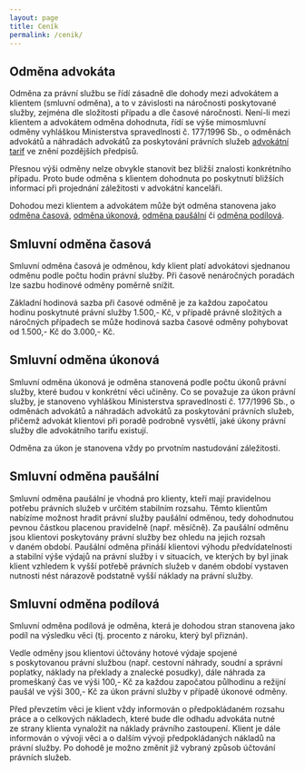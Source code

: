 ```yaml
---
layout: page
title: Ceník
permalink: /cenik/
---
```



## Odměna advokáta

Odměna za právní službu se řídí zásadně dle dohody mezi advokátem a klientem (smluvní odměna), a to v závislosti na náročnosti poskytované služby, zejména dle složitosti případu a dle časové náročnosti.
Není-li mezi klientem a advokátem odměna dohodnuta, řídí se výše mimosmluvní odměny vyhláškou Ministerstva spravedlnosti č. 177/1996 Sb., o odměnách advokátů a náhradách advokátů za poskytování právních služeb  [advokátní tarif](https://portal.gov.cz/app/zakony/zakonPar.jsp?idBiblio=44272&nr=177~2F1996&rpp=15#local-content) ve znění pozdějších předpisů.

Přesnou výši odměny nelze obvykle stanovit bez bližší znalosti konkrétního případu. Proto bude odměna s klientem dohodnuta po poskytnutí bližších informací při projednání záležitosti v advokátní kanceláři. 

Dohodou mezi klientem a advokátem může být odměna stanovena jako [odměna časová](#odmena-casova), [odměna úkonová](#odmena-ukonova), [odměna paušální](#odmena-pausalni) či [odměna podílová](#odmena-podilova).


## <a name="odmena-casova"></a>Smluvní odměna časová
Smluvní odměna časová je odměnou, kdy klient platí advokátovi sjednanou odměnu podle počtu hodin právní služby. Při časově nenáročných poradách lze sazbu hodinové odměny poměrně snížit.

Základní hodinová sazba při časové odměně je za každou započatou hodinu poskytnuté právní služby 1.500,- Kč, v případě právně složitých a náročných případech se může hodinová sazba časové odměny pohybovat od 1.500,- Kč do 3.000,- Kč.


## <a name="odmena-ukonova"></a>Smluvní odměna úkonová
Smluvní odměna úkonová je odměna stanovená podle počtu úkonů právní služby, které budou v konkrétní věci učiněny. Co se považuje za úkon právní služby, je stanoveno vyhláškou Ministerstva spravedlnosti č. 177/1996 Sb., o odměnách advokátů a náhradách advokátů za poskytování právních služeb, přičemž advokát klientovi při poradě podrobně vysvětlí, jaké úkony právní služby dle advokátního tarifu existují.

Odměna za úkon je stanovena vždy po prvotním nastudování záležitosti.


## <a name="odmena-pausalni"></a>Smluvní odměna paušální
Smluvní odměna paušální je vhodná pro klienty, kteří mají pravidelnou potřebu právních služeb v určitém stabilním rozsahu. Těmto klientům nabízíme možnost hradit právní služby paušální odměnou, tedy dohodnutou pevnou částkou placenou pravidelně (např. měsíčně). Za paušální odměnu jsou klientovi poskytovány právní služby bez ohledu na jejich rozsah v daném období. Paušální odměna přináší klientovi výhodu předvídatelnosti a stabilní výše výdajů na právní služby i v situacích, ve kterých by byl jinak klient vzhledem k vyšší potřebě právních služeb v daném období vystaven nutnosti nést nárazově podstatně vyšší náklady na právní služby.


## <a name="odmena-podilova"></a>Smluvní odměna podílová
Smluvní odměna podílová je odměna, která je dohodou stran stanovena jako podíl na výsledku věci (tj. procento z nároku, který byl přiznán).


Vedle odměny jsou klientovi účtovány hotové výdaje spojené s poskytovanou právní službou (např. cestovní náhrady, soudní a správní poplatky,  náklady na překlady a znalecké posudky), dále náhrada za promeškaný čas ve výši 100,- Kč za každou započatou půlhodinu a režijní paušál ve výši 300,- Kč za úkon právní služby v případě úkonové odměny.

Před převzetím věci je klient vždy informován o předpokládaném rozsahu práce a o celkových nákladech, které bude dle odhadu advokáta nutné ze strany klienta vynaložit na náklady právního zastoupení. Klient je dále informován o vývoji věci a o dalším vývoji předpokládaných nákladů na právní služby. Po dohodě je možno změnit již vybraný způsob účtování právních služeb.




